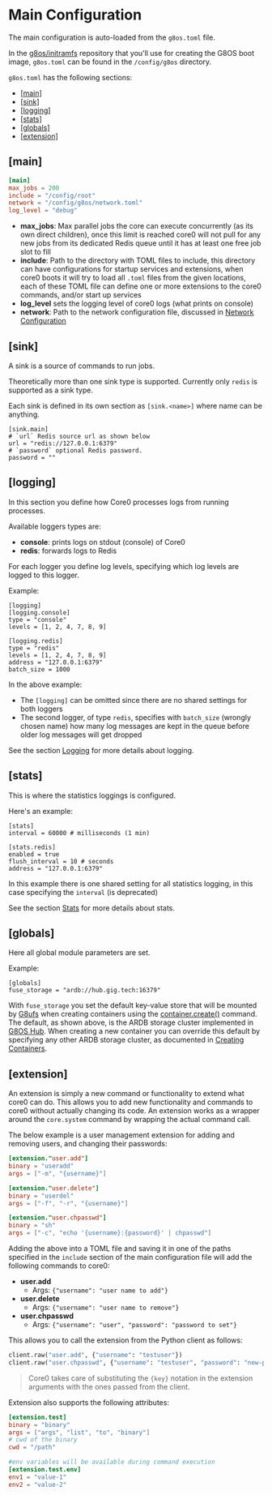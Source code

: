 # Main Configuration

The main configuration is auto-loaded from the `g8os.toml` file.

In the [g8os/initramfs](https://github.com/g8os/initramfs) repository that you'll use for creating the G8OS boot image, `g8os.toml` can be found in the `/config/g8os` directory.

`g8os.toml` has the following sections:

- [\[main\]](#main)
- [\[sink\]](#sink)
- [\[logging\]](#logging)
- [\[stats\]](#stats)
- [\[globals\]](#globals)
- [\[extension\]](#extension)


<a id="main"></a>
## [main]

```toml
[main]
max_jobs = 200
include = "/config/root"
network = "/config/g8os/network.toml"
log_level = "debug"
```

- **max_jobs**: Max parallel jobs the core can execute concurrently (as its own direct children), once this limit is reached core0 will not pull for any new jobs from its dedicated Redis queue until it has at least one free job slot to fill
- **include**: Path to the directory with TOML files to include, this directory can have configurations for startup services and extensions, when core0 boots it will try to load all `.toml` files from the given locations, each of these TOML file can define one or more extensions to the core0 commands, and/or start up services
- **log_level** sets the logging level of core0 logs (what prints on console)
- **network**: Path to the network configuration file, discussed in [Network Configuration](network.md)


<a id="sink"></a>
## [sink]

A sink is a source of commands to run jobs.

Theoretically more than one sink type is supported. Currently only `redis` is supported as a sink type.

Each sink is defined in its own section as `[sink.<name>]` where name can be anything.

```
[sink.main]
# `url` Redis source url as shown below
url = "redis://127.0.0.1:6379"
# `password` optional Redis password.
password = ""
```


<a id="logging"></a>
## [logging]

In this section you define how Core0 processes logs from running processes.

Available loggers types are:

- **console**: prints logs on stdout (console) of Core0
- **redis**: forwards logs to Redis

For each logger you define log levels, specifying which log levels are logged to this logger.

Example:

```
[logging]
[logging.console]
type = "console"
levels = [1, 2, 4, 7, 8, 9]

[logging.redis]
type = "redis"
levels = [1, 2, 4, 7, 8, 9]
address = "127.0.0.1:6379"
batch_size = 1000
```

In the above example:

- The `[logging]` can be omitted since there are no shared settings for both loggers
- The second logger, of type `redis`, specifies with `batch_size` (wrongly chosen name) how many log messages are kept in the queue before older log messages will get dropped

See the section [Logging](../monitoring/logging.md) for more details about logging.

<a id="stats"></a>
## [stats]

This is where the statistics loggings is configured.

Here's an example:

```
[stats]
interval = 60000 # milliseconds (1 min)

[stats.redis]
enabled = true
flush_interval = 10 # seconds
address = "127.0.0.1:6379"
```

In this example there is one shared setting for all statistics logging, in this case specifying the `interval` (is deprecated)

See the section [Stats](../monitoring/stats.md) for more details about stats.


<a id="globals"></a>
## [globals]

Here all global module parameters are set.

Example:

```
[globals]
fuse_storage = "ardb://hub.gig.tech:16379"
```

With `fuse_storage` you set the default key-value store that will be mounted by [G8ufs](../g8ufs/g8ufs.md) when creating containers using the [container.create()](../interacting/commands/corex.md#create) command. The default, as shown above, is the ARDB storage cluster implemented in [G8OS Hub](../g8ufs/hub/hub.md). When creating a new container you can override this default by specifying any other ARDB storage cluster, as documented in [Creating Containers](../containers/creating.md).


<a id="extension"></a>
## [extension]

An extension is simply a new command or functionality to extend what core0 can do. This allows you to add new functionality and commands to core0 without actually changing its code. An extension works as a wrapper around the `core.system` command by wrapping the actual command call.

The below example is a user management extension for adding and removing users, and changing their passwords:

```toml
[extension."user.add"]
binary = "useradd"
args = ["-m", "{username}"]

[extension."user.delete"]
binary = "userdel"
args = ["-f", "-r", "{username}"]

[extension."user.chpasswd"]
binary = "sh"
args = ["-c", "echo '{username}:{password}' | chpasswd"]
```

Adding the above into a TOML file and saving it in one of the paths specified in the `include` section of the main configuration file will add the following commands to core0:

 - **user.add**
   - Args: `{"username": "user name to add"}`
 - **user.delete**
   - Args: `{"username": "user name to remove"}`
 - **user.chpasswd**
   - Args: `{"username": "user", "password": "password to set"}`

This allows you to call the extension from the Python client as follows:

```python
client.raw("user.add", {"username": "testuser"})
client.raw("user.chpasswd", {"username": "testuser", "password": "new-password"})
```

> Core0 takes care of substituting the `{key}` notation in the extension arguments with the ones passed from the client.

Extension also supports the following attributes:

```toml
[extension.test]
binary = "binary"
args = ["args", "list", "to", "binary"]
# cwd of the binary
cwd = "/path"

#env variables will be available during command execution
[extension.test.env]
env1 = "value-1"
env2 = "value-2"
```
